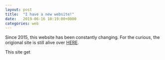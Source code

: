 ```yaml
---
layout: post
title:  "I have a new website!"
date:   2019-06-16 10:19:00+0000
categories: web
---
```


Since 2015, this website has been constantly changing. For the curious, the origional site is still alive over [HERE](http://retrylife.weebly.com/).

This site get